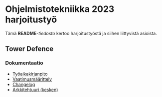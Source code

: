 # Ohjelmistotekniikka 2023 harjoitustyö
Tämä **README**_-tiedosto_ kertoo harjoitustyöstä ja siihen liittyvistä asioista.

## Tower Defence
### Dokumentaatio
- [Työaikakirjanpito](https://github.com/danttu/ot-harjoitustyo/blob/main/harjoitustyo/dokumentaatio/tuntikirjanpito.md)
- [Vaatimusmäärittely](https://github.com/danttu/ot-harjoitustyo/blob/main/harjoitustyo/dokumentaatio/vaatimusmaarittely.md)
- [Changelog](https://github.com/danttu/ot-harjoitustyo/blob/main/harjoitustyo/dokumentaatio/changelog.md)
- [Arkkitehtuuri (kesken)](https://github.com/danttu/ot-harjoitustyo/blob/main/harjoitustyo/dokumentaatio/arkkitehtuuri.md)
